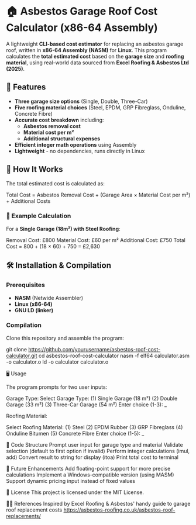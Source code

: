 # 🏠 Asbestos Garage Roof Cost Calculator (x86-64 Assembly)

A lightweight **CLI-based cost estimator** for replacing an asbestos garage roof, written in **x86-64 Assembly (NASM)** for **Linux**. This program calculates the **total estimated cost** based on the **garage size** and **roofing material**, using real-world data sourced from **Excel Roofing & Asbestos Ltd (2025)**.

## 🚀 Features

- **Three garage size options** (Single, Double, Three-Car)
- **Five roofing material choices** (Steel, EPDM, GRP Fibreglass, Onduline, Concrete Fibre)
- **Accurate cost breakdown** including:
  - **Asbestos removal cost**
  - **Material cost per m²**
  - **Additional structural expenses**
- **Efficient integer math operations** using Assembly
- **Lightweight** - no dependencies, runs directly in Linux

## 📜 How It Works

The total estimated cost is calculated as:

Total Cost = Asbestos Removal Cost + (Garage Area × Material Cost per m²) + Additional Costs

### 🔢 Example Calculation

For a **Single Garage (18m²) with Steel Roofing**:

Removal Cost: £800 Material Cost: £60 per m² Additional Cost: £750
Total Cost = 800 + (18 × 60) + 750 = £2,630


## 🛠 Installation & Compilation

### Prerequisites

- **NASM** (Netwide Assembler)
- **Linux (x86-64)**
- **GNU LD (linker)**

### Compilation

Clone this repository and assemble the program:

git clone https://github.com/yourusername/asbestos-roof-cost-calculator.git
cd asbestos-roof-cost-calculator
nasm -f elf64 calculator.asm -o calculator.o
ld -o calculator calculator.o

🖥️ Usage

The program prompts for two user inputs:

Garage Type:
Select Garage Type:
(1) Single Garage (18 m²)
(2) Double Garage (33 m²)
(3) Three-Car Garage (54 m²)
Enter choice (1-3): _

Roofing Material:

Select Roofing Material:
(1) Steel
(2) EPDM Rubber
(3) GRP Fibreglass
(4) Onduline Bitumen
(5) Concrete Fibre
Enter choice (1-5): _

🔧 Code Structure
Prompt user input for garage type and material
Validate selection (default to first option if invalid)
Perform integer calculations (imul, add)
Convert result to string for display (itoa)
Print total cost to terminal

📝 Future Enhancements
Add floating-point support for more precise calculations
Implement a Windows-compatible version (using MASM)
Support dynamic pricing input instead of fixed values

📜 License
This project is licensed under the MIT License.

👨‍💻 References
Inspired by Excel Roofing & Asbestos' handy guide to garage roof replacement costs https://asbestos-roofing.co.uk/asbestos-roof-replacements/



